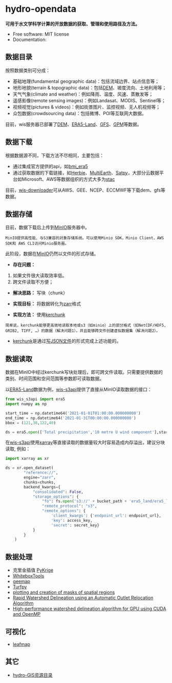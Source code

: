 # hydro-opendata


<!-- [![image](https://img.shields.io/pypi/v/hydro-opendata.svg)](https://pypi.python.org/pypi/hydro-opendata)
[![image](https://img.shields.io/conda/vn/conda-forge/hydro-opendata.svg)](https://anaconda.org/conda-forge/hydro-opendata) -->


**可用于水文学科学计算的开放数据的获取、管理和使用路径及方法。**


-   Free software: MIT license
-   Documentation: 
 

## 数据目录

按照数据类别可分成：

- 基础地理(fundamental geographic data)：包括流域边界、站点信息等；
- 地形地貌(terrain & topographic data)：包括[DEM](https://github.com/DahnJ/Awesome-DEM)、坡度流向、土地利用等；
- 天气气象(climate and weather)：例如降雨、温度、风速、蒸散发等；
- 遥感影像(remote sensing images)：例如Landasat、MODIS、Sentinel等；
- 视频视觉(pictures & videos)：例如街景图片、监控视频、无人机视频等；
- 众包数据(crowdsourcing data)：包括微博、POI等互联网大数据。

目前，wis服务器已部署了[DEM](./data_catalog/README.md#digital-elevation/surface-model)、[ERA5-Land](./data_catalog/README.md#ecmwf-reanalysis-v5)、[GFS](./data_catalog/README.md#the-global-forecast-system)、[GPM](./data_catalog/README.md#global-precipitation-measurement)等数据。


## 数据下载

根据数据源不同，下载方法不尽相同，主要包括：

- 通过集成官方提供的api，如[bmi_era5](https://github.com/gantian127/bmi_era5)
- 通过获取数据的下载链接，如[Herbie](https://github.com/blaylockbk/Herbie)、[MultiEarth](https://github.com/bair-climate-initiative/multiearth)、[Satpy](https://github.com/pytroll/satpy)，大部分云数据平台如Microsoft、AWS等数据组织的方式大多为[stac](https://github.com/radiantearth/stac-spec)

目前，[wis-downloader](./data_downloader/)可从AWS、GEE、NCEP、ECCMWF等下载dem、gfs等数据。

## 数据存储

目前，数据下载后上传到[MinIO](https://github.com/minio/minio)服务器中。

```
MinIO提供高性能、与S3兼容的对象存储系统。可以使用Minio SDK，Minio Client，AWS SDK和 AWS CLI访问Minio服务器。
```

此阶段，数据在[MinIO](https://github.com/minio/minio)仍然以文件的形式存储。

- **存在问题：**
1. 如果文件很大读取效率低。
2. 跨文件读取不方便；

- **解决思路：**
写块（chunk）

- **实现目标：**
将数据转化为[zarr](https://zarr.readthedocs.io/en/stable/)格式

- **实现方法：**
使用[kerchunk](https://fsspec.github.io/kerchunk/)

```
简单说，kerchunk能够更高效地读取本地或s3（如minio）上的部分格式（如NetCDF/HDF5, GRIB2, TIFF, …）的数据（解决问题1），并且能够跨文件创建虚拟数据集（解决问题2）。
```
- [kerchunk](https://fsspec.github.io/kerchunk/)是通过[写JSON文件](./docs/examples/era5/step3%3A%20kerchunk.ipynb)的形式完成上述功能的。

## 数据读取

数据在MinIO中经过kerchunk写块处理后，即可跨文件读取。只需要提供数据的类别、时间范围和空间范围等参数即可读取数据。

以[ERA5-Land](./data_catalog/README.md#ecmwf-reanalysis-v5)数据为例，[wis-s3api](./data_api/)提供了直接从MinIO读取数据的接口：
```python
from wis_s3api import era5
import numpy as np

start_time = np.datetime64('2021-01-01T01:00:00.000000000')
end_time = np.datetime64('2021-01-31T00:00:00.000000000')
bbox = (121,38,122,40)

ds = era5.open(['Total precipitation','10 metre U wind component'],start_time=start_time,end_time=end_time,bbox=bbox)
```

在[wis-s3api](http://gitlab.waterism.com:8888/zhujianfeng/wis-s3api)使用[xarray](https://github.com/pydata/xarray)等直接读取的数据量较大时容易造成内存溢出，建议分块读取, 例如：
```python
import xarray as xr

ds = xr.open_dataset(
        "reference://", 
        engine="zarr", 
        chunks=chunks,
        backend_kwargs={
            "consolidated": False,
            "storage_options": {
                "fo": fs.open('s3://' + bucket_path + 'era5_land/era5_land.json'), 
                "remote_protocol": "s3",
                "remote_options": {
                    'client_kwargs': {'endpoint_url': endpoint_url}, 
                    'key': access_key, 
                    'secret': secret_key}
            }
        }      
    )
```

## 数据处理

- 克里金插值
[PyKrige](https://github.com/GeoStat-Framework/PyKrige)
- [WhiteboxTools](https://github.com/jblindsay/whitebox-tools)
- [geemap](https://github.com/giswqs/geemap)
- [Turfpy](https://github.com/omanges/turfpy)
- [plotting and creation of masks of spatial regions](https://github.com/regionmask/regionmask)
- [Rapid Watershed Delineation using an Automatic Outlet Relocation Algorithm](https://github.com/xiejx5/watershed_delineation)
- [High-performance watershed delineation algorithm for GPU using CUDA and OpenMP](https://github.com/bkotyra/watershed_delineation_gpu)

## 可视化

- [leafmap](https://github.com/giswqs/leafmap)


## 其它

- [hydro-GIS资源目录](./hydro_gis/)
